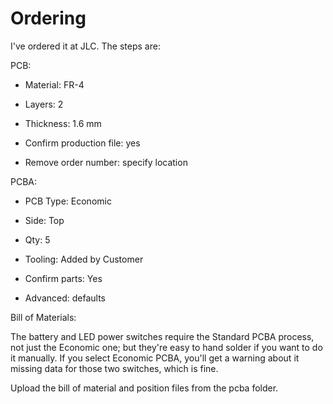 # Ordering

I've ordered it at JLC. The steps are:

PCB:

- Material: FR-4
- Layers: 2
- Thickness: 1.6 mm

- Confirm production file: yes
- Remove order number: specify location

PCBA:

- PCB Type: Economic
- Side: Top
- Qty: 5
- Tooling: Added by Customer
- Confirm parts: Yes

- Advanced: defaults

Bill of Materials:

The battery and LED power switches require the Standard PCBA process,
  not just the Economic one;
  but they're easy to hand solder if you want to do it manually.
If you select Economic PCBA,
  you'll get a warning about it missing data for those two switches, which is fine.

Upload the bill of material and position files from
 the pcba folder.
